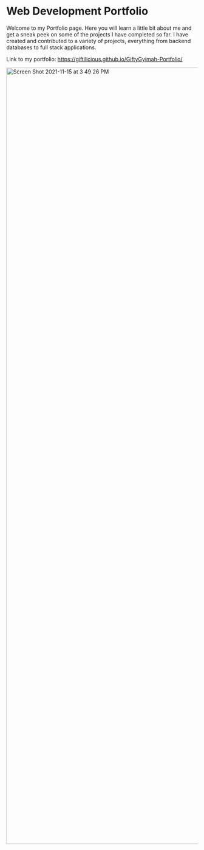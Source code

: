 # Web Development Portfolio
Welcome to my Portfolio page. Here you will learn a little bit about me and get a sneak peek on some of the projects I have completed so far. I have created and contributed to a variety of projects, everything from backend databases to full stack applications.

Link to my portfolio: https://giftilicious.github.io/GiftyGyimah-Portfolio/

<img width="2046" alt="Screen Shot 2021-11-15 at 3 49 26 PM" src="https://user-images.githubusercontent.com/90150892/141851949-99b67d89-25e1-457c-a57b-7a8cc780d128.png">


